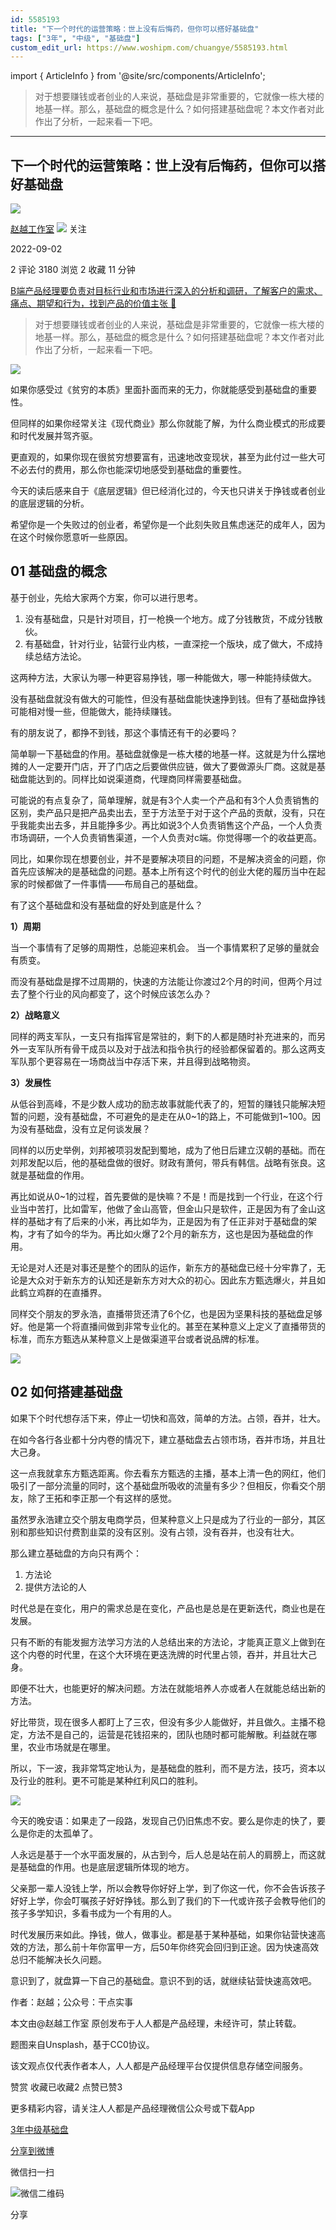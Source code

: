 ```yaml
---
id: 5585193
title: "下一个时代的运营策略：世上没有后悔药，但你可以搭好基础盘"
tags: ["3年", "中级", "基础盘"]
custom_edit_url: https://www.woshipm.com/chuangye/5585193.html
---
```

import { ArticleInfo } from '@site/src/components/ArticleInfo';

<ArticleInfo
    author="赵越工作室"
    authorLink="https://www.woshipm.com/u/1458436"
    published="2022-09-02"
    views={3180}
    comments={2}
    collects={2}
/>

> 对于想要赚钱或者创业的人来说，基础盘是非常重要的，它就像一栋大楼的地基一样。那么，基础盘的概念是什么？如何搭建基础盘呢？本文作者对此作出了分析，一起来看一下吧。

---

## 下一个时代的运营策略：世上没有后悔药，但你可以搭好基础盘

[![](https://static.woshipm.com/APP_U_202209_20220901001029_6681.jpg?imageView2/1/w/72/h/72/q/100)](https://www.woshipm.com/u/1458436)

[赵越工作室](https://www.woshipm.com/u/1458436) ![](https://static.woshipm.com/tag/1121_1@2x.png) 关注

2022-09-02

2 评论 3180 浏览 2 收藏 11 分钟

[B端产品经理要负责对目标行业和市场进行深入的分析和调研，了解客户的需求、痛点、期望和行为，找到产品的价值主张 🔗](https://ke.qidianla.com/courses/bcpm)

> 对于想要赚钱或者创业的人来说，基础盘是非常重要的，它就像一栋大楼的地基一样。那么，基础盘的概念是什么？如何搭建基础盘呢？本文作者对此作出了分析，一起来看一下吧。

![](https://image.woshipm.com/wp-files/2022/09/TN02kaz9hz2Sttqo0sl5.png)

如果你感受过《贫穷的本质》里面扑面而来的无力，你就能感受到基础盘的重要性。

但同样的如果你经常关注《现代商业》那么你就能了解，为什么商业模式的形成要和时代发展并驾齐驱。

更直观的，如果你现在很贫穷想要富有，迅速地改变现状，甚至为此付过一些大可不必去付的费用，那么你也能深切地感受到基础盘的重要性。

今天的读后感来自于《底层逻辑》但已经消化过的，今天也只讲关于挣钱或者创业的底层逻辑的分析。

希望你是一个失败过的创业者，希望你是一个此刻失败且焦虑迷茫的成年人，因为在这个时候你愿意听一些原因。

## 01 基础盘的概念

基于创业，先给大家两个方案，你可以进行思考。

1.  没有基础盘，只是针对项目，打一枪换一个地方。成了分钱散货，不成分钱散伙。
2.  有基础盘，针对行业，钻营行业内核，一直深挖一个版块，成了做大，不成持续总结方法论。

这两种方法，大家认为哪一种更容易挣钱，哪一种能做大，哪一种能持续做大。

没有基础盘就没有做大的可能性，但没有基础盘能快速挣到钱。但有了基础盘挣钱可能相对慢一些，但能做大，能持续赚钱。

有的朋友说了，都挣不到钱，那这个事情还有干的必要吗？

简单聊一下基础盘的作用。基础盘就像是一栋大楼的地基一样。这就是为什么摆地摊的人一定要开门店，开了门店之后要做供应链，做大了要做源头厂商。这就是基础盘能达到的。同样比如说渠道商，代理商同样需要基础盘。

可能说的有点复杂了，简单理解，就是有3个人卖一个产品和有3个人负责销售的区别，卖产品只是把产品卖出去，至于方法至于对于这个产品的贡献，没有，只在乎我能卖出去多，并且能挣多少。再比如说3个人负责销售这个产品，一个人负责市场调研，一个人负责销售渠道，一个人负责对c端。你觉得哪一个的收益更高。

同比，如果你现在想要创业，并不是要解决项目的问题，不是解决资金的问题，你首先应该解决的是基础盘的问题。基本上所有这个时代的创业大佬的履历当中在起家的时候都做了一件事情——布局自己的基础盘。

有了这个基础盘和没有基础盘的好处到底是什么？

**1）周期**

当一个事情有了足够的周期性，总能迎来机会。 当一个事情累积了足够的量就会有质变。

而没有基础盘是撑不过周期的，快速的方法能让你渡过2个月的时间，但两个月过去了整个行业的风向都变了，这个时候应该怎么办？

**2）战略意义**

同样的两支军队，一支只有指挥官是常驻的，剩下的人都是随时补充进来的，而另外一支军队所有骨干成员以及对于战法和指令执行的经验都保留着的。那么这两支军队那个更容易在一场商战当中存活下来，并且得到战略物资。

**3）发展性**

从低谷到高峰，不是少数人成功的励志故事就能代表了的，短暂的赚钱只能解决短暂的问题，没有基础盘，不可避免的是走在从0~1的路上，不可能做到1~100。因为没有基础盘，没有立足何谈发展？

同样的以历史举例，刘邦被项羽发配到蜀地，成为了他日后建立汉朝的基础。而在刘邦发配以后，他的基础盘做的很好。财政有萧何，带兵有韩信。战略有张良。这就是基础盘的作用。

再比如说从0~1的过程，首先要做的是快嘛？不是！而是找到一个行业，在这个行业当中苦打，比如雷军，他做了金山高管，但金山只是软件，正是因为有了金山这样的基础才有了后来的小米，再比如华为，正是因为有了任正非对于基础盘的架构，才有了如今的华为。再比如火爆了2个月的新东方，这也是因为基础盘的作用。

无论是对人还是对事还是整个的团队的运作，新东方的基础盘已经十分牢靠了，无论是大众对于新东方的认知还是新东方对大众的初心。因此东方甄选爆火，并且如此鹤立鸡群的在直播界。

同样交个朋友的罗永浩，直播带货还清了6个亿，也是因为坚果科技的基础盘足够好。他是第一个将直播间做到非常专业化的。甚至在某种意义上定义了直播带货的标准，而东方甄选从某种意义上是做渠道平台或者说品牌的标准。

![](https://image.woshipm.com/wp-files/2022/09/eSp1rzcliXRxE3utyZTQ.jpg)

## 02 如何搭建基础盘

如果下个时代想存活下来，停止一切快和高效，简单的方法。占领，吞并，壮大。

在如今各行各业都十分内卷的情况下，建立基础盘去占领市场，吞并市场，并且壮大己身。

这一点我就拿东方甄选距离。你去看东方甄选的主播，基本上清一色的网红，他们吸引了一部分流量的同时，这个基础盘所吸收的流量有多少？但相反，你看交个朋友，除了王拓和李正那一个有这样的感觉。

虽然罗永浩建立交个朋友电商学员，但某种意义上只是成为了行业的一部分，其区别和那些知识付费割韭菜的没有区别。没有占领，没有吞并，也没有壮大。

那么建立基础盘的方向只有两个：

1.  方法论
2.  提供方法论的人

时代总是在变化，用户的需求总是在变化，产品也是总是在更新迭代，商业也是在发展。

只有不断的有能发掘方法学习方法的人总结出来的方法论，才能真正意义上做到在这个内卷的时代里，在这个大环境在更迭洗牌的时代里占领，吞并，并且壮大己身。

即便不壮大，也能更好的解决问题。方法在就能培养人亦或者人在就能总结出新的方法。

好比带货，现在很多人都盯上了三农，但没有多少人能做好，并且做久。主播不稳定，方法不是自己的，运营是花钱招来的，团队也随时都可能解散。利益就在哪里，农业市场就是在哪里。

所以，下一波，我非常笃定地认为，是基础盘的胜利，而不是方法，技巧，资本以及行业的胜利。更不可能是某种红利风口的胜利。

![](https://image.woshipm.com/wp-files/2022/09/5rSU1o9Cb1MlOijsGjbw.jpg)

今天的晚安语：如果走了一段路，发现自己仍旧焦虑不安。要么是你走的快了，要么是你走的太孤单了。

人永远是基于一个水平面发展的，从古到今，后人总是站在前人的肩膀上，而这就是基础盘的作用。也是底层逻辑所体现的地方。

父亲那一辈人没钱上学，所以会教导你好好上学，到了你这一代，你不会告诉孩子好好上学，你会叮嘱孩子好好挣钱。那么到了我们的下一代或许孩子会教导他们的孩子多学知识，多看书成为一个有用的人。

时代发展历来如此。挣钱，做人，做事业。都是基于某种基础，如果你钻营快速高效的方法，那么前十年你富甲一方，后50年你终究会回归到正途。因为快速高效总归不能解决长久问题。

意识到了，就盘算一下自己的基础盘。意识不到的话，就继续钻营快速高效吧。

作者：赵越；公众号：干点实事

本文由@赵越工作室 原创发布于人人都是产品经理，未经许可，禁止转载。

题图来自Unsplash，基于CC0协议。

该文观点仅代表作者本人，人人都是产品经理平台仅提供信息存储空间服务。

赞赏 收藏已收藏2 点赞已赞3

更多精彩内容，请关注人人都是产品经理微信公众号或下载App

[3年](https://www.woshipm.com/tag/3%e5%b9%b4)[中级](https://www.woshipm.com/tag/%e4%b8%ad%e7%ba%a7)[基础盘](https://www.woshipm.com/tag/%e5%9f%ba%e7%a1%80%e7%9b%98)

[分享到微博](https://service.weibo.com/share/share.php?appkey=2775287854&title=下一个时代的运营策略：世上没有后悔药，但你可以搭好基础盘&url=https://www.woshipm.com/chuangye/5585193.html&pic=https://image.woshipm.com/wp-files/2022/09/TN02kaz9hz2Sttqo0sl5.png)

微信扫一扫

![微信二维码](https://api.pwmqr.com/qrcode/create/?url=https://www.woshipm.com/chuangye/5585193.html)

分享